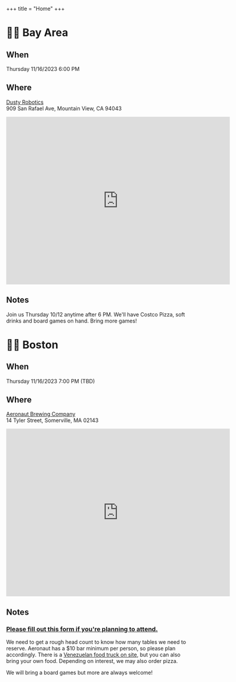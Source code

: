+++
title = "Home"
+++
# 🌅🌉 Bay Area
## When
Thursday 11/16/2023
6:00 PM

## Where
[Dusty Robotics](https://www.dustyrobotics.com/)\
909 San Rafael Ave, Mountain View, CA 94043
<iframe src="https://www.google.com/maps/embed?pb=!1m18!1m12!1m3!1d3169.280852236776!2d-122.07225179999999!3d37.40683609999999!2m3!1f0!2f0!3f0!3m2!1i1024!2i768!4f13.1!3m3!1m2!1s0x808fb745802de859%3A0xb04d0af9b12ce783!2s909%20San%20Rafael%20Ave%2C%20Mountain%20View%2C%20CA%2094043!5e0!3m2!1sen!2sus!4v1698624941475!5m2!1sen!2sus" width="600" height="450" style="border:0;" allowfullscreen="" loading="lazy" referrerpolicy="no-referrer-when-downgrade"></iframe>

## Notes
Join us Thursday 10/12 anytime after 6 PM. We'll have Costco Pizza, soft drinks and board games on hand. Bring more games!

# 🫘🌆 Boston
## When
Thursday 11/16/2023
7:00 PM (TBD)

## Where
[Aeronaut Brewing Company](https://www.aeronautbrewing.com/visit/somerville/)\
14 Tyler Street, Somerville, MA 02143
<iframe src="https://www.google.com/maps/embed?pb=!1m18!1m12!1m3!1d2947.169355530118!2d-71.1055806!3d42.3815386!2m3!1f0!2f0!3f0!3m2!1i1024!2i768!4f13.1!3m3!1m2!1s0x89e37736621ba0e3%3A0xb021004068e0d0ef!2s14%20Tyler%20St%2C%20Somerville%2C%20MA%2002143!5e0!3m2!1sen!2sus!4v1698681411653!5m2!1sen!2sus" width="600" height="450" style="border:0;" allowfullscreen="" loading="lazy" referrerpolicy="no-referrer-when-downgrade"></iframe>

## Notes

### [Please fill out this form if you're planning to attend.](https://forms.gle/84rs1eRpebendzTN8)

We need to get a rough head count to know how many tables we need to reserve.
Aeronaut has a $10 bar minimum per person, so please plan accordingly.
There is a [Venezuelan food truck on site](https://www.aeronautbrewing.com/visit/somerville/#:~:text=partners%20and%20friends.-,Carolicious,-is%20the%20result), but you can also bring your own food.
Depending on interest, we may also order pizza.

We will bring a board games but more are always welcome!
